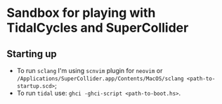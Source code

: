 # Sandbox for playing with TidalCycles and SuperCollider

## Starting up

- To run `sclang` I'm using `scnvim` plugin for `neovim` or `/Applications/SuperCollider.app/Contents/MacOS/sclang <path-to-startup.scd>`;
- To run `tidal` use: `ghci -ghci-script <path-to-boot.hs>`.

